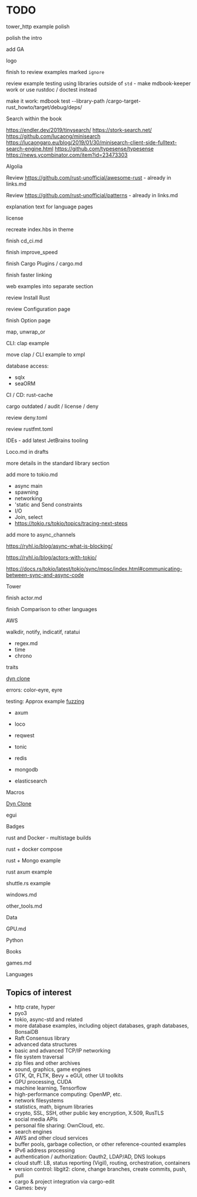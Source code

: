 # TODO

tower_http example polish

polish the intro

add GA

logo

finish to review examples marked `ignore`

review example testing using libraries outside of `std` - make mdbook-keeper work or use rustdoc / doctest instead

make it work: mdbook test --library-path /cargo-target-rust_howto/target/debug/deps/

Search within the book

<https://endler.dev/2019/tinysearch/>
<https://stork-search.net/>
<https://github.com/lucaong/minisearch>
<https://lucaongaro.eu/blog/2019/01/30/minisearch-client-side-fulltext-search-engine.html>
<https://github.com/typesense/typesense>
<https://news.ycombinator.com/item?id=23473303>

Algolia

Review <https://github.com/rust-unofficial/awesome-rust> - already in links.md

Review <https://github.com/rust-unofficial/patterns> - already in links.md

explanation text for language pages

license

recreate index.hbs in theme

finish cd_ci.md

finish improve_speed

finish Cargo Plugins / cargo.md

finish faster linking

web examples into separate section

review Install Rust

review Configuration page

finish Option page

map, unwrap_or

CLI: clap example

move clap / CLI example to xmpl

database access:

- sqlx
- seaORM

CI / CD: rust-cache

cargo outdated / audit / license / deny

review deny.toml

review rustfmt.toml

IDEs - add latest JetBrains tooling

Loco.md in drafts

more details in the standard library section

add more to tokio.md

- async main
- spawning
- networking
- 'static and Send constraints
- I/O
- Join, select
- <https://tokio.rs/tokio/topics/tracing-next-steps>

add more to async_channels

<https://ryhl.io/blog/async-what-is-blocking/>

<https://ryhl.io/blog/actors-with-tokio/>

<https://docs.rs/tokio/latest/tokio/sync/mpsc/index.html#communicating-between-sync-and-async-code>

Tower

finish actor.md

finish Comparison to other languages

AWS

walkdir, notify, indicatif, ratatui

- regex.md
- time
- chrono

traits

[dyn clone](https://github.com/dtolnay/dyn-clone)

errors: color-eyre, eyre

testing: Approx example
[fuzzing](https://github.com/rust-fuzz/afl.rs)

- axum
- loco
- reqwest
- tonic

- redis
- mongodb
- elasticsearch

Macros

[Dyn Clone]( https://github.com/dtolnay/dyn-clone )

egui

Badges

rust and Docker - multistage builds

rust + docker compose

rust + Mongo example

rust axum example

shuttle.rs example

windows.md

other_tools.md

Data

GPU.md

Python

Books

games.md

Languages

## Topics of interest

- http crate, hyper
- pyo3
- tokio, async-std and related
- more database examples, including object databases, graph databases, BonsaiDB
- Raft Consensus library
- advanced data structures
- basic and advanced TCP/IP networking
- file system traversal
- zip files and other archives
- sound, graphics, game engines
- GTK, Qt, FLTK, Bevy + eGUI, other UI toolkits
- GPU processing, CUDA
- machine learning, Tensorflow
- high-performance computing: OpenMP, etc.
- network filesystems
- statistics, math, bignum libraries
- crypto, SSL, SSH, other public key encryption, X.509, RusTLS
- social media APIs
- personal file sharing: OwnCloud, etc.
- search engines
- AWS and other cloud services
- buffer pools, garbage collection, or other reference-counted examples
- IPv6 address processing
- authentication / authorization: Oauth2, LDAP/AD, DNS lookups
- cloud stuff: LB, status reporting (Vigil), routing, orchestration, containers
- version control: libgit2: clone, change branches, create commits, push, pull
- cargo & project integration via cargo-edit
- Games: bevy
